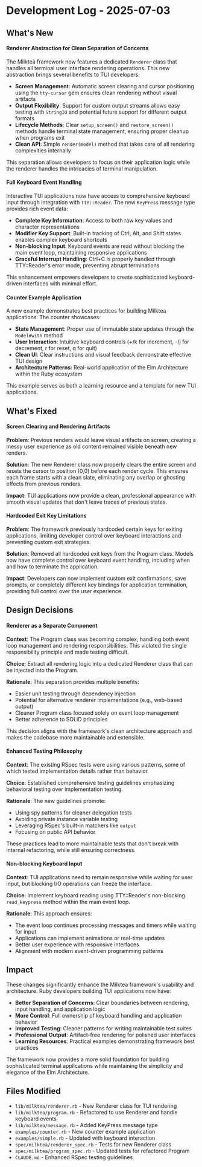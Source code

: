 # Development Log - 2025-07-03

## What's New

#### Renderer Abstraction for Clean Separation of Concerns

The Milktea framework now features a dedicated `Renderer` class that handles all terminal user interface rendering operations. This new abstraction brings several benefits to TUI developers:

- **Screen Management**: Automatic screen clearing and cursor positioning using the `tty-cursor` gem ensures clean rendering without visual artifacts
- **Output Flexibility**: Support for custom output streams allows easy testing with `StringIO` and potential future support for different output formats
- **Lifecycle Methods**: Clear `setup_screen()` and `restore_screen()` methods handle terminal state management, ensuring proper cleanup when programs exit
- **Clean API**: Simple `render(model)` method that takes care of all rendering complexities internally

This separation allows developers to focus on their application logic while the renderer handles the intricacies of terminal manipulation.

#### Full Keyboard Event Handling

Interactive TUI applications now have access to comprehensive keyboard input through integration with `TTY::Reader`. The new `KeyPress` message type provides rich event data:

- **Complete Key Information**: Access to both raw key values and character representations
- **Modifier Key Support**: Built-in tracking of Ctrl, Alt, and Shift states enables complex keyboard shortcuts
- **Non-blocking Input**: Keyboard events are read without blocking the main event loop, maintaining responsive applications
- **Graceful Interrupt Handling**: Ctrl+C is properly handled through TTY::Reader's error mode, preventing abrupt terminations

This enhancement empowers developers to create sophisticated keyboard-driven interfaces with minimal effort.

#### Counter Example Application

A new example demonstrates best practices for building Milktea applications. The counter showcases:

- **State Management**: Proper use of immutable state updates through the `Model#with` method
- **User Interaction**: Intuitive keyboard controls (+/k for increment, -/j for decrement, r for reset, q for quit)
- **Clean UI**: Clear instructions and visual feedback demonstrate effective TUI design
- **Architecture Patterns**: Real-world application of the Elm Architecture within the Ruby ecosystem

This example serves as both a learning resource and a template for new TUI applications.

## What's Fixed

#### Screen Clearing and Rendering Artifacts

**Problem**: Previous renders would leave visual artifacts on screen, creating a messy user experience as old content remained visible beneath new renders.

**Solution**: The new Renderer class now properly clears the entire screen and resets the cursor to position (0,0) before each render cycle. This ensures each frame starts with a clean slate, eliminating any overlap or ghosting effects from previous renders.

**Impact**: TUI applications now provide a clean, professional appearance with smooth visual updates that don't leave traces of previous states.

#### Hardcoded Exit Key Limitations

**Problem**: The framework previously hardcoded certain keys for exiting applications, limiting developer control over keyboard interactions and preventing custom exit strategies.

**Solution**: Removed all hardcoded exit keys from the Program class. Models now have complete control over keyboard event handling, including when and how to terminate the application.

**Impact**: Developers can now implement custom exit confirmations, save prompts, or completely different key bindings for application termination, providing full control over the user experience.

## Design Decisions

#### Renderer as a Separate Component

**Context**: The Program class was becoming complex, handling both event loop management and rendering responsibilities. This violated the single responsibility principle and made testing difficult.

**Choice**: Extract all rendering logic into a dedicated Renderer class that can be injected into the Program.

**Rationale**: This separation provides multiple benefits:
- Easier unit testing through dependency injection
- Potential for alternative renderer implementations (e.g., web-based output)
- Cleaner Program class focused solely on event loop management
- Better adherence to SOLID principles

This decision aligns with the framework's clean architecture approach and makes the codebase more maintainable and extensible.

#### Enhanced Testing Philosophy

**Context**: The existing RSpec tests were using various patterns, some of which tested implementation details rather than behavior.

**Choice**: Established comprehensive testing guidelines emphasizing behavioral testing over implementation testing.

**Rationale**: The new guidelines promote:
- Using spy patterns for cleaner delegation tests
- Avoiding private instance variable testing
- Leveraging RSpec's built-in matchers like `output`
- Focusing on public API behavior

These practices lead to more maintainable tests that don't break with internal refactoring, while still ensuring correctness.

#### Non-blocking Keyboard Input

**Context**: TUI applications need to remain responsive while waiting for user input, but blocking I/O operations can freeze the interface.

**Choice**: Implement keyboard reading using TTY::Reader's non-blocking `read_keypress` method within the main event loop.

**Rationale**: This approach ensures:
- The event loop continues processing messages and timers while waiting for input
- Applications can implement animations or real-time updates
- Better user experience with responsive interfaces
- Alignment with modern event-driven programming patterns

## Impact

These changes significantly enhance the Milktea framework's usability and architecture. Ruby developers building TUI applications now have:

- **Better Separation of Concerns**: Clear boundaries between rendering, input handling, and application logic
- **More Control**: Full ownership of keyboard handling and application behavior
- **Improved Testing**: Cleaner patterns for writing maintainable test suites
- **Professional Output**: Artifact-free rendering for polished user interfaces
- **Learning Resources**: Practical examples demonstrating framework best practices

The framework now provides a more solid foundation for building sophisticated terminal applications while maintaining the simplicity and elegance of the Elm Architecture.

## Files Modified

- `lib/milktea/renderer.rb` - New Renderer class for TUI rendering
- `lib/milktea/program.rb` - Refactored to use Renderer and handle keyboard events
- `lib/milktea/message.rb` - Added KeyPress message type
- `examples/counter.rb` - New counter example application
- `examples/simple.rb` - Updated with keyboard interaction
- `spec/milktea/renderer_spec.rb` - Tests for new Renderer class
- `spec/milktea/program_spec.rb` - Updated tests for refactored Program
- `CLAUDE.md` - Enhanced RSpec testing guidelines